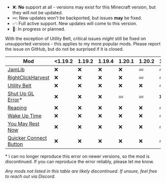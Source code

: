 - ❌: **No** support at all - versions may exist for this Minecraft version, but
  they will not be updated.
- 💤: New updates won't be backported, but issues **may** be fixed.
- ✅: Full active support. New updates will come to this version.
- 🚧: In progress or planned.

With the exception of Utility Belt, critical issues _might_ still be fixed on
unsupported versions - this applies to my more popular mods. Please report the
issue on GitHub, but do not be surprised if it is closed.

| Mod                                                                                | <1.19.2 | 1.19.2 | 1.19.4 | 1.20.1 | 1.20.2 | 1.20.4 | 1.20.6 | 1.21 |
| ---------------------------------------------------------------------------------- | ------- | ------ | ------ | ------ | ------ | ------ | ------ | ---- |
| [JamLib](https://github.com/JamCoreModding/jamlib)                                 | ❌      | ❌     | ❌     | ❌     | 💤     | 💤     | ✅     | ✅   |
| [RightClickHarvest](https://github.com/JamCoreModding/right-click-harvest)         | ❌      | ❌     | ❌     | ❌     | 💤     | 💤     | ✅     | ✅   |
| [Utility Belt](https://github.com/JamCoreModding/utility-belt)                     | ❌      | ❌     | ❌     | ❌     | ❌     | 💤     | ✅     | ✅   |
| [Shut Up GL Error](https://github.com/JamCoreModding/shut-up-gl-error)*            | ❌      | ❌     | ❌     | 💤     | 💤    | ❌     | ❌     | ❌   |
| [Reaping](https://github.com/JamCoreModding/reaping)                               | ❌      | ❌     | ❌     | ❌     | ❌     | 💤     | ✅     | ✅   |
| [Wake Up Time](https://github.com/JamCoreModding/wake-up-time)                     | ❌      | ❌     | ❌     | ❌     | ❌     | 💤     | ✅     | ✅   |
| [You May Rest Now](https://github.com/JamCoreModding/you-may-rest-now)             | ❌      | ❌     | ❌     | ❌     | ❌     | 💤     | ✅     | ✅   |
| [Quicker Connect Button](https://github.com/JamCoreModding/quicker-connect-button) | ❌      | ❌     | ❌     | ❌     | ❌     | 💤     | ✅     | ✅   |

\* I can no longer reproduce this error on newer versions, so the mod is
discontinued. If you can reproduce the error reliably, please let me know.

_Any mods not listed in this table are likely discontinued. If unsure, feel free
to reach out via Discord._
